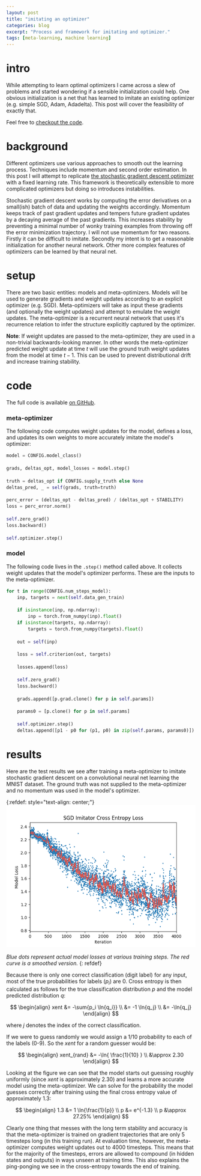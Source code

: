 ```yaml
---
layout: post
title: "imitating an optimizer"
categories: blog
excerpt: "Process and framework for imitating and optimizer."
tags: [meta-learning, machine learning]
---
```


# intro

While attempting to learn optimal optimizers I came across a slew of problems and started wondering if a sensible initialization could help. One obvious initialization is a net that has learned to imitate an existing optimizer (e.g. simple SGD, Adam, Adadelta). This post will cover the feasibility of exactly that.

Feel free to [checkout the code](https://github.com/jalexvig/imitating_optimizer).

# background

Different optimizers use various approaches to smooth out the learning process. Techniques include momentum and second order estimation. In this post I will attempt to replicate [the stochastic gradient descent optimizer](https://pytorch.org/docs/master/_modules/torch/optim/sgd.html) with a fixed learning rate. This framework is theoretically extensible to more complicated optimizers but doing so introduces instabilities.

Stochastic gradient descent works by computing the error derivatives on a small(ish) batch of data and updating the weights accordingly. Momentum keeps track of past gradient updates and tempers future gradient updates by a decaying average of the past gradients. This increases stability by preventing a minimal number of wonky training examples from throwing off the error minimization trajectory. I will not use momentum for two reasons. Firstly it can be difficult to imitate. Secondly my intent is to get a reasonable initialization for another neural network. Other more complex features of optimizers can be learned by that neural net.

# setup

There are two basic entities: models and meta-optimizers. Models will be used to generate gradients and weight updates according to an explicit optimizer (e.g. SGD). Meta-optimizers will take as input these gradients (and optionally the weight updates) and attempt to emulate the weight updates. The meta-optimizer is a recurrent neural network that uses it's recurrence relation to infer the structure explicitly captured by the optimizer.

**Note**: If weight updates are passed to the meta-optimizer, they are used in a non-trivial backwards-looking manner. In other words the meta-optimizer predicted weight update at time $t$ will use the ground truth weight updates from the model at time $t-1$. This can be used to prevent distributional drift and increase training stability.

# code

The full code is available [on GitHub](https://github.com/jalexvig/imitating_optimizer).

### meta-optimizer

The following code computes weight updates for the model, defines a loss, and updates its own weights to more accurately imitate the model's optimizer:

```python
model = CONFIG.model_class()

grads, deltas_opt, model_losses = model.step()

truth = deltas_opt if CONFIG.supply_truth else None
deltas_pred, _ = self(grads, truth=truth)

perc_error = (deltas_opt - deltas_pred) / (deltas_opt + STABILITY)
loss = perc_error.norm()

self.zero_grad()
loss.backward()

self.optimizer.step()
```

### model

The following code lives in the `.step()` method called above. It collects weight updates that the model's optimizer performs. These are the inputs to the meta-optimizer.

```python
for t in range(CONFIG.num_steps_model):
    inp, targets = next(self.data_gen_train)

    if isinstance(inp, np.ndarray):
        inp = torch.from_numpy(inp).float()
    if isinstance(targets, np.ndarray):
        targets = torch.from_numpy(targets).float()

    out = self(inp)

    loss = self.criterion(out, targets)

    losses.append(loss)

    self.zero_grad()
    loss.backward()

    grads.append([p.grad.clone() for p in self.params])

    params0 = [p.clone() for p in self.params]

    self.optimizer.step()
    deltas.append([p1 - p0 for (p1, p0) in zip(self.params, params0)])
```

# results

Here are the test results we see after training a meta-optimizer to imitate stochastic gradient descent on a convolutional neural net learning the MNIST dataset. The ground truth was not supplied to the meta-optimizer and no momentum was used in the model's optimizer.

{:refdef: style="text-align: center;"}
![SGD Imitator](/images/imitating_an_optimizer/sgd_nomomentum_xent.png)

*Blue dots represent actual model losses at various training steps. The red curve is a smoothed version.*
{: refdef}

Because there is only one correct classification (digit label) for any input, most of the true probabilities for labels ($p_i$) are 0. Cross entropy is then calculated as follows for the true classification distribution $p$ and the model predicted distribution $q$:

$$
\begin{align}
xent &= -\sum{p_i \ln{q_i}} \\
     &= -1 \ln{q_j} \\
     &= -\ln{q_j}
\end{align}
$$

where $j$ denotes the index of the correct classification.

If we were to guess randomly we would assign a 1/10 probability to each of the labels (0-9). So the $xent$ for a random guesser would be:

$$
\begin{align}
xent_{rand} &= -\ln{ \frac{1}{10} } \\
            &\approx 2.30
\end{align}
$$

Looking at the figure we can see that the model starts out guessing roughly uniformly (since $xent$ is approximately 2.30) and learns a more accurate model using the meta-optimizer. We can solve for the probability the model guesses correctly after training using the final cross entropy value of approximately 1.3:

$$
\begin{align}
1.3 &= 1 \ln{\frac{1}{p}} \\
p &= e^{-1.3} \\
p &\approx 27.25%
\end{align}
$$

Clearly one thing that messes with the long term stability and accuracy is that the meta-optimizer is trained on gradient trajectories that are only 5 timesteps long (in this training run). At evaluation time, however, the meta-optimizer computes weight updates out to 4000 timesteps. This means that for the majority of the timesteps, errors are allowed to compound (in hidden states and outputs) in ways unseen at training time. This also explains the ping-ponging we see in the cross-entropy towards the end of training.

